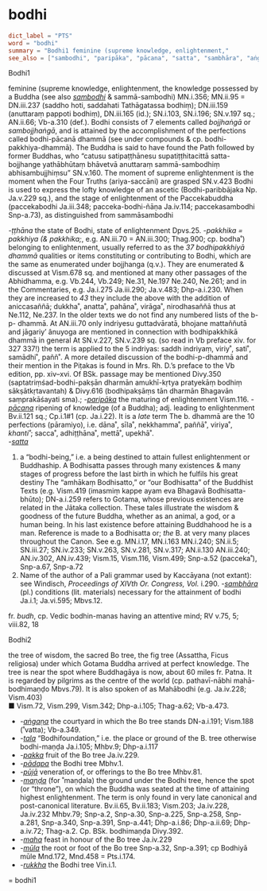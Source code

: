 # bodhi

``` toml
dict_label = "PTS"
word = "bodhi"
summary = "Bodhi1 feminine (supreme knowledge, enlightenment,"
see_also = ["sambodhi", "paripāka", "pācana", "satta", "sambhāra", "aṅgaṇa", "tala", "pakka", "pādapa", "pūjā", "maṇḍa", "maha", "mūla", "rukkha"]
```

Bodhi1

feminine (supreme knowledge, enlightenment, the knowledge possessed by a Buddha (see also *[sambodhi](sambodhi.md)* & sammā\-sambodhi) MN.i.356; MN.ii.95 = DN.iii.237 (saddho hoti, saddahati Tathāgatassa bodhiṃ); DN.iii.159 (anuttaraṃ pappoti bodhiṃ), DN.iii.165 (id.); SN.i.103, SN.i.196; SN.v.197 sq.; AN.ii.66; Vb\-a.310 (def.). Bodhi consists of 7 elements called *bojjhaṅgā* or *sambojjhaṅgā*, and is attained by the accomplishment of the perfections called bodhi\-pācanā dhammā (see under compounds & cp. bodhi\-pakkhiya\-dhammā). The Buddha is said to have found the Path followed by former Buddhas, who “catusu satipaṭṭhānesu supatiṭṭhitacittā satta\-bojjhange yathābhūtaṃ bhāvetvā anuttaraṃ sammā\-sambodhiṃ abhisambujjhiṃsu” SN.v.160. The moment of supreme enlightenment is the moment when the Four Truths (ariya\-saccāni) are grasped SN.v.423 Bodhi is used to express the lofty knowledge of an ascetic (Bodhi\-paribbājaka Np. Ja.v.229 sq.), and the stage of enlightenment of the Paccekabuddha (paccekabodhi Ja.iii.348; pacceka\-bodhi\-ñāṇa Ja.iv.114; paccekasambodhi Snp\-a.73), as distinguished from sammāsambodhi

*\-ṭṭhāna* the state of Bodhi, state of enlightenment Dpvs.25. *\-pakkhika = pakkhiya (& pakkhika;*, e.g. AN.iii.70 = AN.iii.300; Thag.900; cp. bodha˚) belonging to enlightenment, usually referred to as the *37 bodhipakkhiyā dhammā* qualities or items constituting or contributing to Bodhi, which are the same as enumerated under bojjhanga (q.v.). They are enumerated & discussed at Vism.678 sq. and mentioned at many other passages of the Abhidhamma, e.g. Vb.244, Vb.249; Ne.31, Ne.197 Ne.240, Ne.261; and in the Commentaries, e.g. Ja.i.275 Ja.iii.290; Ja.v.483; Dhp\-a.i.230. When they are increased to *43* they include the above with the addition of aniccasaññā; dukkha˚, anatta˚, pahāna˚, virāga˚, nirodhasaññā thus at Ne.112, Ne.237. In the older texts we do not find any numbered lists of the b\- p\- dhammā. At AN.iii.70 only indriyesu guttadvāratā, bhojane mattaññutā and jāgariy’ ânuyoga are mentioned in connection with bodhipakkhikā dhammā in general At SN.v.227, SN.v.239 sq. (so read in Vb preface xiv. for 327 337!) the term is applied to the 5 indriyas: saddh indriyaṃ, viriy˚, sati˚, samādhi˚, paññ˚. A more detailed discussion of the bodhi\-p\-dhammā and their mention in the Piṭakas is found in Mrs. Rh. D.’s preface to the Vb edition, pp. xiv–xvi. Of BSk. passage may be mentioned Divy.350 (saptatriṃśad\-bodhi\-pakṣān dharmān amukhī\-kṛtya pratyekāṃ bodhiṃ sākṣātkṛtavantah) & Divy.616 (bodhipakṣāṃs tān dharmān Bhagavān saṃprakāśayati sma).; *\-[paripāka](paripāka.md)* the maturing of enlightenment Vism.116. *\-[pācana](pācana.md)* ripening of knowledge (of a Buddha); adj. leading to enlightenment Bv.ii.121 sq.; Cp.i.1#1 (cp. Ja.i.22). It is a *late* term The b. dhammā are the 10 perfections (pāramiyo), i.e. dāna˚, sīla˚, nekkhamma˚, paññā˚, viriya˚, *khanti˚*; sacca˚, adhiṭṭhāna˚, mettā˚, upekhā˚.  
*\-[satta](satta.md)*

1. a “bodhi\-being,” i.e. a being destined to attain fullest enlightenment or Buddhaship. A Bodhisatta passes through many existences & many stages of progress before the last birth in which he fulfils his great destiny The “amhākaṃ Bodhisatto,” or “our Bodhisatta” of the Buddhist Texts (e.g. Vism.419 (imasmiṃ kappe ayam eva Bhagavā Bodhisatta\-bhūto); DN\-a.i.259 refers to Gotama, whose previous existences are related in the Jātaka collection. These tales illustrate the wisdom & goodness of the future Buddha, whether as an animal, a god, or a human being. In his last existence before attaining Buddhahood he is a man. Reference is made to a Bodhisatta or; *the* B. at very many places throughout the Canon. See e.g. MN.i.17, MN.i.163 MN.i.240; SN.ii.5; SN.iii.27; SN.iv.233; SN.v.263, SN.v.281, SN.v.317; AN.ii.130 AN.iii.240; AN.iv.302, AN.iv.439; Vism.15, Vism.116, Vism.499; Snp\-a.52 (pacceka˚), Snp\-a.67, Snp\-a.72
2. Name of the author of a Pali grammar used by Kaccāyana (not extant): see Windisch, *Proceedings of XIVth Or. Congress, Vol.* i.290. *\-[sambhāra](sambhāra.md)* (pl.) conditions (lit. materials) necessary for the attainment of bodhi Ja.i.1; Ja.vi.595; Mbvs.12.

fr. *budh*, cp. Vedic bodhin\-manas having an attentive mind; RV v.75, 5; viii.82, 18

Bodhi2

the tree of wisdom, the sacred Bo tree, the fig tree (Assattha, Ficus religiosa) under which Gotama Buddha arrived at perfect knowledge. The tree is near the spot where Buddhagāya is now, about 60 miles fr. Patna. It is regarded by pilgrims as the centre of the world (cp. pathavī\-nābhi mahā\-bodhimaṇḍo Mbvs.79). It is also spoken of as Mahābodhi (e.g. Ja.iv.228; Vism.403)  
■ Vism.72, Vism.299, Vism.342; Dhp\-a.i.105; Thag\-a.62; Vb\-a.473.

* *\-[aṅgaṇa](aṅgaṇa.md)* the courtyard in which the Bo tree stands DN\-a.i.191; Vism.188 (˚vatta); Vb\-a.349.
* *\-[tala](tala.md)* “Bodhifoundation,” i.e. the place or ground of the B. tree otherwise bodhi\-maṇḍa Ja.i.105; Mhbv.9; Dhp\-a.i.117
* *\-[pakka](pakka.md)* fruit of the Bo tree Ja.iv.229.
* *\-[pādapa](pādapa.md)* the Bodhi tree Mbhv.1.
* *\-[pūjā](pūjā.md)* veneration of, or offerings to the Bo tree Mhbv.81.
* *\-[maṇḍa](maṇḍa.md)* (for ˚maṇḍala) the ground under the Bodhi tree, hence the spot (or “throne”), on which the Buddha was seated at the time of attaining highest enlightenment. The term is only found in very late canonical and post\-canonical literature. Bv.ii.65, Bv.ii.183; Vism.203; Ja.iv.228, Ja.iv.232 Mhbv.79; Snp\-a.2, Snp\-a.30, Snp\-a.225, Snp\-a.258, Snp\-a.281, Snp\-a.340, Snp\-a.391, Snp\-a.441; Dhp\-a.i.86; Dhp\-a.ii.69; Dhp\-a.iv.72; Thag\-a.2. Cp. BSk. bodhimaṇḍa Divy.392.
* *\-[maha](maha.md)* feast in honour of the Bo tree Ja.iv.229
* *\-[mūla](mūla.md)* the root or foot of the Bo tree Snp\-a.32, Snp\-a.391; cp Bodhiyā mūle Mnd.172, Mnd.458 = Pts.i.174.
* *\-[rukkha](rukkha.md)* the Bodhi tree Vin.i.1.

= bodhi1

